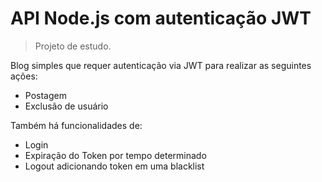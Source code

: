 # API Node.js com autenticação JWT
> Projeto de estudo.

Blog simples que requer autenticação via JWT para realizar as seguintes ações:
- Postagem
- Exclusão de usuário

Também há funcionalidades de: 
- Login
- Expiração do Token por tempo determinado
- Logout adicionando token em uma blacklist
